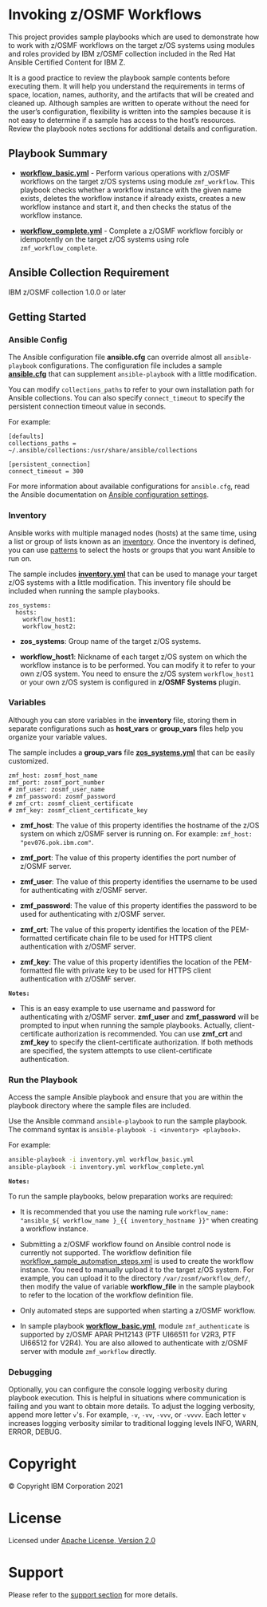 # Invoking z/OSMF Workflows

This project provides sample playbooks which are used to demonstrate how to
work with z/OSMF workflows on the target z/OS systems using modules and roles
provided by IBM z/OSMF collection included in the Red Hat Ansible Certified
Content for IBM Z.

It is a good practice to review the playbook sample contents before executing
them.
It will help you understand the requirements in terms of space, location,
names, authority, and the artifacts that will be created and cleaned up.
Although samples are written to operate without the need for the user’s
configuration, flexibility is written into the samples because it is not easy
to determine if a sample has access to the host’s resources.
Review the playbook notes sections for additional details and configuration.

## Playbook Summary

- [**workflow_basic.yml**](workflow_basic.yml) - Perform various operations
with z/OSMF workflows on the target z/OS systems using module `zmf_workflow`.
This playbook checks whether a workflow instance with the given name exists,
deletes the workflow instance if already exists, creates a new workflow
instance and start it, and then checks the status of the workflow instance.

- [**workflow_complete.yml**](workflow_complete.yml) - Complete a z/OSMF
workflow forcibly or idempotently on the target z/OS systems using role
`zmf_workflow_complete`.

## Ansible Collection Requirement

IBM z/OSMF collection 1.0.0 or later

## Getting Started

### Ansible Config

The Ansible configuration file **ansible.cfg** can override almost all
`ansible-playbook` configurations.
The configuration file includes a sample [**ansible.cfg**](ansible.cfg) that can
supplement `ansible-playbook` with a little modification.

You can modify `collections_paths` to refer to your own installation path for
Ansible collections.
You can also specify `connect_timeout` to specify the persistent connection
timeout value in seconds.

For example:

``` {.yaml}
[defaults]
collections_paths = ~/.ansible/collections:/usr/share/ansible/collections

[persistent_connection]
connect_timeout = 300
```

For more information about available configurations for `ansible.cfg`,
read the Ansible documentation on
[Ansible configuration settings](https://docs.ansible.com/ansible/latest/reference_appendices/config.html#ansible-configuration-settings-locations).

### Inventory

Ansible works with multiple managed nodes (hosts) at the same time,
using a list or group of lists known as an
[inventory](https://docs.ansible.com/ansible/latest/user_guide/intro_inventory.html).
Once the inventory is defined, you can use
[patterns](https://docs.ansible.com/ansible/latest/user_guide/intro_patterns.html#intro-patterns)
to select the hosts or groups that you want Ansible to run on.

The sample includes [**inventory.yml**](inventory.yml) that can be used to manage
your target z/OS systems with a little modification.
This inventory file should be included when running the sample playbooks.

``` {.yaml}
zos_systems:
  hosts:
    workflow_host1:
    workflow_host2:
```

- **zos_systems**: Group name of the target z/OS systems.

- **workflow_host1**: Nickname of each target z/OS system on which the
workflow instance is to be performed.
You can modify it to refer to your own z/OS system.
You need to ensure the z/OS system `workflow_host1` or your own z/OS system
is configured in **z/OSMF Systems** plugin.

### Variables

Although you can store variables in the **inventory** file, storing them in
separate configurations such as **host_vars** or **group_vars** files help
you organize your variable values.

The sample includes a **group_vars** file
[**zos_systems.yml**](group_vars/zos_systems.yml) that can be easily
customized.

``` {.yaml}
zmf_host: zosmf_host_name
zmf_port: zosmf_port_number
# zmf_user: zosmf_user_name
# zmf_password: zosmf_password
# zmf_crt: zosmf_client_certificate
# zmf_key: zosmf_client_certificate_key
```

- **zmf_host**: The value of this property identifies the hostname of the z/OS
system on which z/OSMF server is running on.
For example: `zmf_host: "pev076.pok.ibm.com"`.

- **zmf_port**: The value of this property identifies the port number of
z/OSMF server.

- **zmf_user**: The value of this property identifies the username to be used
for authenticating with z/OSMF server.

- **zmf_password**: The value of this property identifies the password to be
used for authenticating with z/OSMF server.

- **zmf_crt**: The value of this property identifies the location of the
PEM-formatted certificate chain file to be used for HTTPS client
authentication with z/OSMF server.

- **zmf_key**: The value of this property identifies the location of the
PEM-formatted file with private key to be used for HTTPS client
authentication with z/OSMF server.

**`Notes:`**

- This is an easy example to use username and password for authenticating with
z/OSMF server.
**zmf_user** and **zmf_password** will be prompted to input when running the
sample playbooks.
Actually, client-certificate authorization is recommended.
You can use **zmf_crt** and **zmf_key** to specify the client-certificate
authorization.
If both methods are specified, the system attempts to use client-certificate
authentication.

### Run the Playbook

Access the sample Ansible playbook and ensure that you are within the playbook
directory where the sample files are included.

Use the Ansible command `ansible-playbook` to run the sample playbook.
The command syntax is `ansible-playbook -i <inventory> <playbook>`.

For example:

```bash
ansible-playbook -i inventory.yml workflow_basic.yml
ansible-playbook -i inventory.yml workflow_complete.yml
```

**`Notes:`**

To run the sample playbooks, below preparation works are required:

- It is recommended that you use the naming rule
`workflow_name: "ansible_${ workflow_name }_{{ inventory_hostname }}"` when
creating a workflow instance.

- Submitting a z/OSMF workflow found on Ansible control node is currently not
supported.
The workflow definition file
[workflow_sample_automation_steps.xml](files/workflow_sample_automation_steps.xml)
is used to create the workflow instance.
You need to manually upload it to the target z/OS system.
For example, you can upload it to the directory `/var/zosmf/workflow_def/`,
then modify the value of variable **workflow_file** in the sample playbook to
refer to the location of the workflow definition file.

- Only automated steps are supported when starting a z/OSMF workflow.

- In sample playbook [**workflow_basic.yml**](workflow_basic.yml), module
`zmf_authenticate` is supported by z/OSMF APAR PH12143 (PTF UI66511 for V2R3,
PTF UI66512 for V2R4).
You are also allowed to authenticate with z/OSMF server with module
`zmf_workflow` directly.

### Debugging

Optionally, you can configure the console logging verbosity during playbook
execution.
This is helpful in situations where communication is failing and you want to
obtain more details.
To adjust the logging verbosity, append more letter `v`'s.
For example, `-v`, `-vv`, `-vvv`, or `-vvvv`.
Each letter `v` increases logging verbosity similar to traditional logging
levels INFO, WARN, ERROR, DEBUG.

# Copyright

© Copyright IBM Corporation 2021

# License

Licensed under
[Apache License, Version 2.0](https://opensource.org/licenses/Apache-2.0)

# Support

Please refer to the [support section](../../README.md#support) for more
details.
